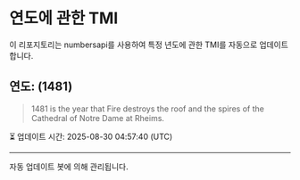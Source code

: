 
# 연도에 관한 TMI

이 리포지토리는 numbersapi를 사용하여 특정 년도에 관한 TMI를 자동으로 업데이트합니다.

## 연도: (1481)
> 1481 is the year that Fire destroys the roof and the spires of the Cathedral of Notre Dame at Rheims.

⏳ 업데이트 시간: 2025-08-30 04:57:40 (UTC)

---
자동 업데이트 봇에 의해 관리됩니다.

